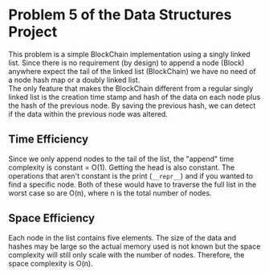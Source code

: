 # Problem 5 of the Data Structures Project
This problem is a simple BlockChain implementation using a singly linked list. Since there is no requirement (by design)
to append a node (Block) anywhere expect the tail of the linked list (BlockChain) we have no need of a node hash map or 
a doubly linked list.  
The only feature that makes the BlockChain different from a regular singly linked list is the creation time stamp and 
hash of the data on each node plus the hash of the previous node. By saving the previous hash, we can detect if the data 
within the previous node was altered.

## Time Efficiency
Since we only append nodes to the tail of the list, the "append" time complexity is constant = O(1). Getting the head is
also constant. The operations that aren't constant is the print (`__repr__`) and if you wanted to find a specific node. 
Both of these would have to traverse the full list in the worst case so are O(n), where n is the total number of nodes.  

## Space Efficiency
Each node in the list contains five elements. The size of the data and hashes may be large so the actual memory used is 
not known but the space complexity will still only scale with the number of nodes.  Therefore, the space complexity is 
O(n). 
